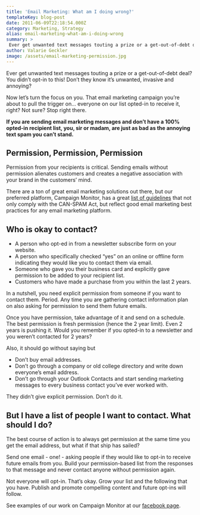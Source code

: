 ```yaml
---
title: 'Email Marketing: What am I doing wrong?'
templateKey: blog-post
date: 2011-06-09T22:18:54.000Z
category: Marketing, Strategy
alias: email-marketing-what-am-i-doing-wrong
summary: > 
 Ever get unwanted text messages touting a prize or a get-out-of-debt deal? You didn’t opt-in to this! Don’t they know it’s unwanted, invasive and annoying?
author: Valarie Geckler
image: /assets/email-marketing-permission.jpg
---
```


Ever get unwanted text messages touting a prize or a get-out-of-debt deal? You didn’t opt-in to this! Don’t they know it’s unwanted, invasive and annoying?

Now let’s turn the focus on you. That email marketing campaign you’re about to pull the trigger on... everyone on our list opted-in to receive it, right? Not sure? Stop right there.

**If you are sending email marketing messages and don’t have a 100% opted-in recipient list, you, sir or madam, are just as bad as the annoying text spam you can’t stand.**

Permission, Permission, Permission
----------------------------------

Permission from your recipients is critical. Sending emails without permission alienates customers and creates a negative association with your brand in the customers’ mind.

There are a ton of great email marketing solutions out there, but our preferred platform, Campaign Monitor, has a great [list of guidelines](https://www.campaignmonitor.com/anti-spam/) that not only comply with the CAN-SPAM Act, but reflect good email marketing best practices for any email marketing platform.

Who is okay to contact?
-----------------------

*   A person who opt-ed in from a newsletter subscribe form on your website.
*   A person who specifically checked “yes” on an online or offline form indicating they would like you to contact them via email.
*   Someone who gave you their business card and explicitly gave permission to be added to your recipient list.
*   Customers who have made a purchase from you within the last 2 years.

In a nutshell, you need explicit permission from someone if you want to contact them. Period. Any time you are gathering contact information plan on also asking for permission to send them future emails.

Once you have permission, take advantage of it and send on a schedule. The best permission is fresh permission (hence the 2 year limit). Even 2 years is pushing it. Would you remember if you opted-in to a newsletter and you weren’t contacted for 2 years?

Also, it should go without saying but

*   Don’t buy email addresses.
*   Don’t go through a company or old college directory and write down everyone’s email address.
*   Don’t go through your Outlook Contacts and start sending marketing messages to every business contact you’ve ever worked with.

They didn’t give explicit permission. Don’t do it.

But I have a list of people I want to contact. What should I do?
----------------------------------------------------------------

The best course of action is to always get permission at the same time you get the email address, but what if that ship has sailed?

Send one email - one! - asking people if they would like to opt-in to receive future emails from you. Build your permission-based list from the responses to that message and never contact anyone without permission again.

Not everyone will opt-in. That’s okay. Grow your list and the following that you have. Publish and promote compelling content and future opt-ins will follow.

See examples of our work on Campaign Monitor at our [facebook page](https://www.facebook.com/media/set/?set=a.155366781197956.41786.150562835011684).